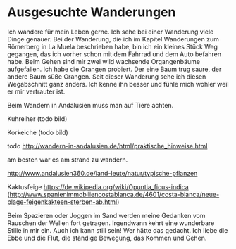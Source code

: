 #  Ausgesuchte Wanderungen

Ich wandere für mein Leben gerne. Ich sehe bei einer Wanderung viele Dinge genauer. Bei der Wanderung, die ich im Kapitel Wanderungen zum Römerberg in La Muela beschrieben habe, bin ich ein kleines Stück Weg gegangen, das ich vorher schon mit dem Fahrrad und dem Auto befahren habe. Beim Gehen sind mir zwei wild wachsende Organgenbäume aufgefallen. Ich habe die Orangen probiert. Der eine Baum trug saure, der andere Baum süße Orangen. Seit dieser Wanderung sehe ich diesen Wegabschnitt ganz anders. Ich kenne ihn besser und fühle mich wohler weil er mir vertrauter ist.</p>

Beim Wandern in Andalusien muss man auf Tiere achten.

Kuhreiher (todo bild)

Korkeiche (todo bild)

todo http://wandern-in-andalusien.de/html/praktische_hinweise.html

am besten war es am strand zu wandern.

http://www.andalusien360.de/land-leute/natur/typische-pflanzen

Kaktusfeige&nbsp;https://de.wikipedia.org/wiki/Opuntia_ficus-indica (http://www.spanienimmobiliencostablanca.de/4601/costa-blanca/neue-plage-feigenkakteen-sterben-ab.html)

Beim Spazieren oder Joggen im Sand werden meine Gedanken vom Rauschen der Wellen fort getragen. Irgendwann kehrt eine wunderbare Stille in mir ein. Auch ich kann still sein! Wer hätte das gedacht. Ich liebe die Ebbe und die Flut, die ständige Bewegung, das Kommen und Gehen.